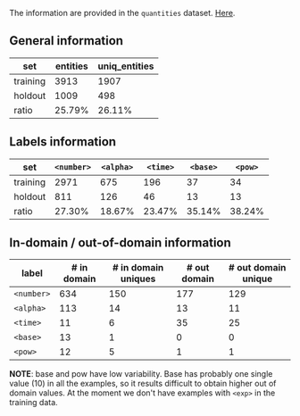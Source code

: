 The information are provided in the `quantities` dataset. [Here](../quantities/).

## General information

| set        | entities  | uniq_entities   |
|------------|-----------|-----------------|
| training   | 3913      | 1907            |
| holdout    | 1009      | 498             |
| ratio      | 25.79%    | 26.11%          |


## Labels information

| set        | `<number>` | `<alpha>` | `<time>` | `<base>` | `<pow>` |
|------------|------------|-----------|----------|----------|---------|
| training   | 2971       | 675       | 196      | 37       | 34      |
| holdout    | 811        | 126       | 46       | 13       | 13      |
| ratio      | 27.30%     | 18.67%    | 23.47%   | 35.14%   | 38.24%  |


## In-domain / out-of-domain information

| label       | # in domain | # in domain uniques | # out domain | # out domain unique |
|-------------|-------------|---------------------|--------------|---------------------|
| `<number>`  | 634         | 150                 | 177          | 129                 |
| `<alpha>`   | 113         | 14                  | 13           | 11                  |
| `<time>`    | 11          | 6                   | 35           | 25                  |
| `<base>`    | 13          | 1                   | 0            | 0                   |
| `<pow>`     | 12          | 5                   | 1            | 1                   |

**NOTE**: base and pow have low variability. Base has probably one single value (10) in all the examples, 
so it results difficult to obtain higher out of domain values. 
At the moment we don't have examples with `<exp>` in the training data. 
